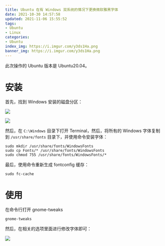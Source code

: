 ```yaml
---
title: Ubuntu 在有 Windows 双系统的情况下更换微软雅黑字体
date: 2021-10-30 14:57:58
updated: 2021-11-06 15:55:52
tags:
- Ubuntu
- Linux
categories:
- Ubuntu
index_img: https://i.imgur.com/y3ds1Ha.png
banner_img: https://i.imgur.com/y3ds1Ha.png
---
```


此次操作的 Ubuntu 版本是 Ubuntu20.04。

# 安装

首先，找到 Windows 安装的磁盘分区：

![](https://i.imgur.com/pZGliv6.png)

![](https://i.imgur.com/j1pUc1X.png)

然后，在 `C:\Windows` 目录下打开 Terminal，然后，将所有的 Windows 字体复制到 `/usr/share/fonts` 目录下，并使用命令安装字体：

```shell
sudo mkdir /usr/share/fonts/WindowsFonts
sudo cp Fonts/* /usr/share/fonts/WindowsFonts
sudo chmod 755 /usr/share/fonts/WindowsFonts/*
```

最后，使用命令重新生成 fontconfig 缓存：

```shell
sudo fc-cache
```

# 使用

在命令行打开 gnome-tweaks

```shell
gnome-tweaks
```

然后，在相关的选项里面进行修改字体即可：

![](https://i.imgur.com/VzUW5hh.png)